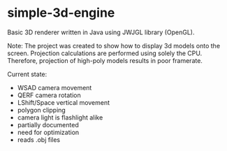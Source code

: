 # simple-3d-engine

Basic 3D renderer written in Java using JWJGL library (OpenGL).

Note: The project was created to show how to display 3d models onto the screen. Projection calculations are performed using solely the CPU. Therefore, projection of high-poly models results in poor framerate.

Current state:
  - WSAD camera movement 
  - QERF camera rotation
  - LShift/Space vertical movement
  - polygon clipping
  - camera light is flashlight alike
  - partially documented
  - need for optimization
  - reads .obj files
